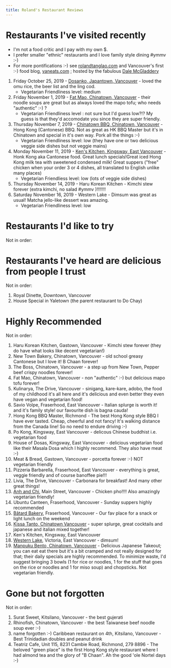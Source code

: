 ```yaml
---
title: Roland's Restaurant Reviews
---
```


# Restaurants I've visited recently

- I'm not a food critic and I pay with my own \$.
- I prefer smaller "ethnic" restaurants and I love family style dining #ymmv :-)
- For more pontifications :-) see [rolandtanglao.com](http://rolandtanglao.com/) and
  Vancouver's first :-) food blog, [vaneats.com](http://vaneats.com/) ; hosted by the fabulous
  [Dale McGladdery](https://www.group42.ca/)

1. Friday October 25, 2019 - [Dosanko, Japantown, Vancouver](http://dosankorestaurant.ca/) - loved the omu rice, the beer list and the ling cod.
   - Vegetarian Friendliness level: medium
1. Friday November 1, 2019 - [Fat Mao, Chinatown, Vancouver](http://www.fatmaonoodles.com/) - their noodle soups are great but as always loved the mapo tofu; who needs "authentic" :-) ?
   - Vegetarian Friendliness level : not sure but I'd guess low?!? My guess is that they'd accomodate you since they are super friendly.
1. Thursday November 7, 2019 - [Chinatown BBQ, Chinatown, Vancouver](https://chinatownbbq.com/) - Hong Kong (Cantonese) BBQ.
   Not as great as HK BBQ Master but it's in Chinatown and special in it's
   own way. Pork all the things :-)
   - Vegetarian Friendliness level: low (they have one or two delicious veggie side dishes but not veggie mains)
1. Monday November 11, 2019 - [Ken's Kitchen, Kingsway, East Vancouver](https://kenskitchenvancouver.com/) - Honk Kong aka Cantonese food.
   Great lunch specials!Great iced Hong Kong milk tea with sweetened condensed milk!
   Great suppers ("free" chicken when your order 3 or 4 dishes, all
   translated to English unlike many places)
   - Vegetarian Friendliess level: low (lots of veggie side dishes)
1. Thursday November 14, 2019 - Haru Korean Kitchen - Kimchi stew forever (extra kimchi, no salad #ymmv )!!!!!!!
1. Saturday November 16, 2019 - Western Lake - Dimsum was great as usual! Matcha jello-like dessert was amazing.
   - Vegetarian Friendliness level: low

# Restaurants I'd like to try

Not in order:

# Restaurants I've heard are delicious from people I trust

Not in order:

1. Royal Dinette, Downtown, Vancouver
1. House Special in Yaletown (the parent restaurant to Do Chay)

# Highly Recommended

Not in order:

1. Haru Korean Kitchen, Gastown, Vancouver - Kimchi stew forever (they do have what looks like decent vegetarian!)
1. New Town Bakery, Chinatown, Vancouver - old school greasy Cantonese but I love it! B Chaan forever!
1. The Boss, Chinatown, Vancouver - a step up from New Town, Pepper beef crispy noodles forever!
1. Fat Mao, Chinatown, Vancouver - non "authentic" :-) but delicious mapo tofu forever!
1. Kulinarya, The Drive, Vancouver - sinigang, kare-kare, adobo, the food of my childhood it's all here and it's delicious and
   even better they even have vegan and vegetarian food!
1. Savio Volpe, Fraserhood, East Vancouver - Italian splurge is worth it! and it's family style! our favourite dish is bagna cauda!
1. Hong Kong BBQ Master, Richmond - The best Hong Kong style BBQ I have ever tasted. Cheap, cheerful and not fancy! It's walking distance from the Canada line!
   So no need to endure driving :-)
1. Po Kong, Kingsway, East Vancouver - delicous Chinese buddhist i.e. vegetarian food
1. House of Dosas, Kingsway, East Vancouver - delicious vegetarian food like their Masala Dosa which I highly recommend. They also
   have meat :-)
1. Meat & Bread, Gastown, Vancouver - porcetta forever :-) NOT vegetarian friendly
1. Pizzeria Barbarella, Fraserhood, East Vancouver - everything is great, veggie friendly and of course banoffee pie!!!
1. Livia, The Drive, Vancouver - Carbonara for breakfast! And many other great things!
1. [Anh and Chi](https://www.anhandchi.com/), Main Street, Vancouver -
   Chicken pho!!!! Also amazingly vegetarian friendly!
1. Ubuntu Canteen, Fraserhood, Vancouver - Sunday suppers highly recommended
1. [Bâtard Bakery](http://batardbakery.com/), Fraserhood, Vancouver - Our fav place for a snack or light lunch on the
   weekend
1. [Kissa Tanto, Chinatown Vancouver](http://www.kissatanto.com/) - super splurge, great cocktails and japanese and italian mixed together!
1. Ken's Kitchen, Kingsway, East Vancouver
1. [Western Lake](http://westernlake.ca/english/), Victoria, East Vancouver - dimsum!
1. [Manpuku Bento, Chinatown, Vancouver](https://manpukubento.com/) - Delicious Japanese Takeout; you can eat eat there but it's a bit cramped and not really
designed for that; their daily specials are highly recommended. To minimize  waste,
I'd suggest bringing 3 bowls (1 for rice or noodles, 
1 for the stuff that goes on the rice or noodles and 1 for miso soup)
and chopsticks.
Not vegetarian friendly.

# Gone but not forgotten

Not in order:

1. Surat Sweet, Kitsilano, Vancouver - the best gujerati
1. Rhinofish, Chinatown, Vancouver - the best Taiwanese beef noodle soup ever :-)
1. name forgotten :-) Caribbean restaurant on 4th, Kitsilano, Vancouver - Best Trinidadian doubles and peanut drink
1. Teatriz Cafe, Unit 115, 8231 Cambie Road, Richmond, 279 8896 - The beloved "green place"
   is the first Hong Kong style restaurant where I had almond tea and the glory of "B Chaan".
   Ah the good 'ole Nortel days :-)
